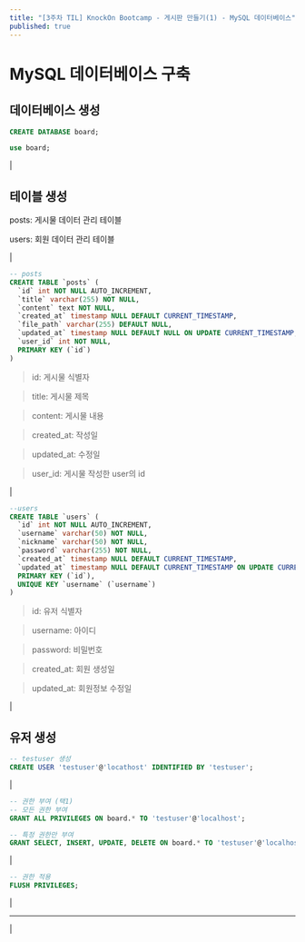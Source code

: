 ```yaml
---
title: "[3주차 TIL] KnockOn Bootcamp - 게시판 만들기(1) - MySQL 데이터베이스"
published: true
---
```


# MySQL 데이터베이스 구축

## 데이터베이스 생성

```sql
CREATE DATABASE board;

use board;
```

|

## 테이블 생성

posts: 게시물 데이터 관리 테이블

users: 회원 데이터 관리 테이블

|

```sql
-- posts
CREATE TABLE `posts` (
  `id` int NOT NULL AUTO_INCREMENT,
  `title` varchar(255) NOT NULL,
  `content` text NOT NULL,
  `created_at` timestamp NULL DEFAULT CURRENT_TIMESTAMP,
  `file_path` varchar(255) DEFAULT NULL,
  `updated_at` timestamp NULL DEFAULT NULL ON UPDATE CURRENT_TIMESTAMP,
  `user_id` int NOT NULL,
  PRIMARY KEY (`id`)
)
```

> id: 게시물 식별자

> title: 게시물 제목

> content: 게시물 내용

> created_at: 작성일

> updated_at: 수정일

> user_id: 게시물 작성한 user의 id

|

```sql
--users
CREATE TABLE `users` (
  `id` int NOT NULL AUTO_INCREMENT,
  `username` varchar(50) NOT NULL,
  `nickname` varchar(50) NOT NULL,
  `password` varchar(255) NOT NULL,
  `created_at` timestamp NULL DEFAULT CURRENT_TIMESTAMP,
  `updated_at` timestamp NULL DEFAULT CURRENT_TIMESTAMP ON UPDATE CURRENT_TIMESTAMP,
  PRIMARY KEY (`id`),
  UNIQUE KEY `username` (`username`)
)
```

> id: 유저 식별자

> username: 아이디

> password: 비밀번호

> created_at: 회원 생성일

> updated_at: 회원정보 수정일

|

## 유저 생성

```sql
-- testuser 생성
CREATE USER 'testuser'@'locathost' IDENTIFIED BY 'testuser';
```

|

```sql
-- 권한 부여 (택1)
-- 모든 권한 부여
GRANT ALL PRIVILEGES ON board.* TO 'testuser'@'localhost';

-- 특정 권한만 부여
GRANT SELECT, INSERT, UPDATE, DELETE ON board.* TO 'testuser'@'localhost';
```

|

```sql
-- 권한 적용
FLUSH PRIVILEGES;
```

|

---

|